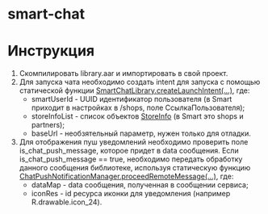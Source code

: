 # smart-chat

# Инструкция
1) Скомпилировать library.aar и импортировать в свой проект.
2) Для запуска чата необходимо создать intent для запуска с помощью статической функции [SmartChatLibrary.createLaunchIntent(...)](https://github.com/ayratis/smart-chat/blob/master/library/src/main/java/gb/smartchat/library/SmartChatActivity.kt), где:
    - smartUserId - UUID идентификатор пользователя (в Smart приходит в настройках в /shops, поле СсылкаПользователя);
    - storeInfoList - список объектов [StoreInfo](https://github.com/ayratis/smart-chat/blob/master/library/src/main/java/gb/smartchat/library/entity/StoreInfo.kt) (в Smart это shops и partners);
    - baseUrl - необзятельный параметр, нужен только для отладки.
3) Для отображения пуш уведомлений необходимо проверить поле is_chat_push_message, которое придет в data сообщения. Если is_chat_push_message == true, необходимо передать обработку данного сообщения библиотеке, используя статическую функцию [ChatPushNotificationManager.proceedRemoteMessage(...)](https://github.com/ayratis/smart-chat/blob/master/library/src/main/java/gb/smartchat/library/ChatPushNotificationManager.kt), где:
    - dataMap - data сообщения, полученная в сообщении сервиса;
    - iconRes - id ресурса иконки для уведомления (например R.drawable.icon_24).

